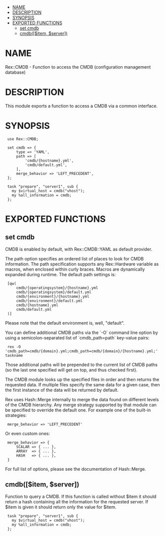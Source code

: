 -   [NAME](#NAME)
-   [DESCRIPTION](#DESCRIPTION)
-   [SYNOPSIS](#SYNOPSIS)
-   [EXPORTED FUNCTIONS](#EXPORTED-FUNCTIONS)
    -   [set cmdb](#set-cmdb)
    -   [cmdb(\[$item, $server\])](#cmdb-item-server-)

# NAME

Rex::CMDB - Function to access the CMDB (configuration management database)

# DESCRIPTION

This module exports a function to access a CMDB via a common interface.

# SYNOPSIS

     use Rex::CMDB;
     
     set cmdb => {
         type => 'YAML',
         path => [ 
             'cmdb/{hostname}.yml',
             'cmdb/default.yml',
         ],
         merge_behavior => 'LEFT_PRECEDENT',
     };
     
     task "prepare", "server1", sub {
       my $virtual_host = cmdb("vhost");
       my %all_information = cmdb;
     };

# EXPORTED FUNCTIONS

## set cmdb

CMDB is enabled by default, with Rex::CMDB::YAML as default provider.

The path option specifies an ordered list of places to look for CMDB information. The path specification supports any Rex::Hardware variable as macros, when enclosed within curly braces. Macros are dynamically expanded during runtime. The default path settings is:

     [qw(
         cmdb/{operatingsystem}/{hostname}.yml
         cmdb/{operatingsystem}/default.yml
         cmdb/{environment}/{hostname}.yml
         cmdb/{environment}/default.yml
         cmdb/{hostname}.yml
         cmdb/default.yml
     )]

Please note that the default environment is, well, "default".

You can define additional CMDB paths via the \`-O\` command line option by using a semicolon-separated list of \`cmdb\_path=path\` key-value pairs:

     rex -O 'cmdb_path=cmdb/{domain}.yml;cmdb_path=cmdb/{domain}/{hostname}.yml;' taskname

Those additional paths will be prepended to the current list of CMDB paths (so the last one specified will get on top, and thus checked first).

The CMDB module looks up the specified files in order and then returns the requested data. If multiple files specify the same data for a given case, then the first instance of the data will be returned by default.

Rex uses Hash::Merge internally to merge the data found on different levels of the CMDB hierarchy. Any merge strategy supported by that module can be specified to override the default one. For example one of the built-in strategies:

     merge_behavior => 'LEFT_PRECEDENT'

Or even custom ones:

     merge_behavior => {
         SCALAR => { ... },
         ARRAY  => { ... },
         HASH   => { ... },
     }

For full list of options, please see the documentation of Hash::Merge.

## cmdb(\[$item, $server\])

Function to query a CMDB. If this function is called without $item it should return a hash containing all the information for the requested server. If $item is given it should return only the value for $item.

     task "prepare", "server1", sub {
       my $virtual_host = cmdb("vhost");
       my %all_information = cmdb;
     };
